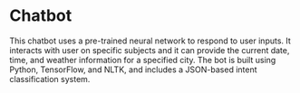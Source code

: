 # Chatbot
This chatbot uses a pre-trained neural network to respond to user inputs. It interacts with user on specific subjects and it can provide the current date, time, and weather information for a specified city. The bot is built using Python, TensorFlow, and NLTK, and includes a JSON-based intent classification system.
